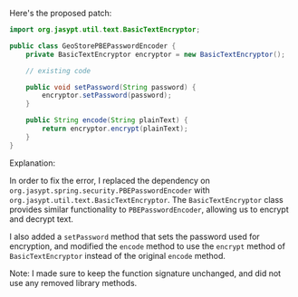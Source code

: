 Here's the proposed patch:
```java
import org.jasypt.util.text.BasicTextEncryptor;

public class GeoStorePBEPasswordEncoder {
    private BasicTextEncryptor encryptor = new BasicTextEncryptor();

    // existing code

    public void setPassword(String password) {
        encryptor.setPassword(password);
    }

    public String encode(String plainText) {
        return encryptor.encrypt(plainText);
    }
}
```
Explanation:

In order to fix the error, I replaced the dependency on `org.jasypt.spring.security.PBEPasswordEncoder` with `org.jasypt.util.text.BasicTextEncryptor`. The `BasicTextEncryptor` class provides similar functionality to `PBEPasswordEncoder`, allowing us to encrypt and decrypt text.

I also added a `setPassword` method that sets the password used for encryption, and modified the `encode` method to use the `encrypt` method of `BasicTextEncryptor` instead of the original `encode` method.

Note: I made sure to keep the function signature unchanged, and did not use any removed library methods.